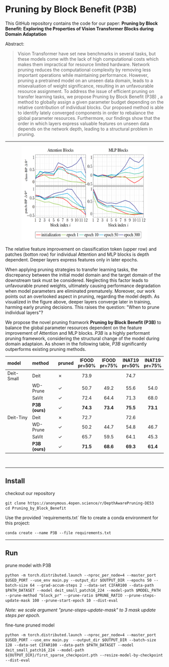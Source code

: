 # Pruning by Block Benefit (P3B)


This GitHub repository contains the code for our paper: **Pruning by Block Benefit: Exploring the Properties of Vision Transformer Blocks during Domain Adaptation**

 Abstract:
>Vision Transformer have set new benchmarks in several tasks, but these models come with the lack of high computational costs which makes them impractical for resource limited hardware. Network pruning reduces the computational complexity by removing less important operations while maintaining performance. However, pruning a pretrained model on an unseen data domain, leads to a misevaluation of weight significance, resulting in an unfavourable resource assignment. To address the issue of efficient pruning on transfer learning tasks, we propose Pruning by Block Benefit (P3B) , a method to globally assign a given parameter budget depending on the relative contribution of individual blocks. Our proposed method is able to identify lately converged components in order to rebalance the global parameter resources. Furthermore, our findings show that the order in which layers express valuable features on unseen data depends on the network depth, leading to a structural problem in pruning.
---


<p align="center">
<img src="fig/BlockPerformance_overTrainingEpochs.png"  width="400" height="300">
</p>
The relative feature improvement on classification token (upper row) and patches (botton row) for individual Attention and MLP blocks is depth dependent.
Deeper layers express features only in later epochs.

When applying pruning strategies to transfer learning tasks, the discrepancy between the initial model domain and the target domain of the downstream task must be considered.
Neglecting this factor leads to unfavourable pruned weights, ultimately causing performance degradation when model parameters are eliminated prematurely.
Moreover, our work points out an overlooked aspect in pruning, regarding the model depth.
As visualized in the figure above, deeper layers converge later in training, harming early pruning decisions.
This raises the question: "When to prune individual layers"?

We propose the novel pruning framwork **Pruning by Block Benefit (P3B)** to balance the global parameter resources dependent on the feature improvement of Attention and MLP blocks.
*P3B* is a highly performant pruning framework, considering the structural change of the model during domain adaptaion.
As shown in the following table, *P3B* significantly outperforms existing pruning methods.




 | model      | method         | pruned  | IFOOD <br> pr=50%   | IFOOD <br> pr=75%   | INAT19 <br> pr=50%  | INAT19 <br> pr=75%  |
 |:-----------|:---------------|:--------|:-------------------:|:-------------------:|:-------------------:|:-------------------:|
 | Deit-Small | Deit           | &cross; | 73.9                                     || 74.7                                     ||
 |            | WD-Prune       | &check; | 50.7                | 49.2                | 55.6                | 54.0                |
 |            | SaVit          | &check; | 72.4                | 64.4                | 71.3                | 68.0                |
 |            | **P3B (ours)** | &check; | **74.3**            | **73.4**            | **75.5**            | **73.1**            |
 | Deit-Tiny  | Deit           | &cross; | 72.7                                     || 72.6                                     ||
 |            | WD-Prune       | &check; | 50.2                | 44.7                | 54.8                | 46.7                |
 |            | SaVit          | &check; | 65.7                | 59.5                | 64.1                | 45.3                |
 |            | **P3B (ours)** | &check; | **71.5**            | **68.6**            | **69.3**            | **61.4**            |

<br>

---

## Install
<checkout repository>
checkout our repository

```
git clone https://anonymous.4open.science/r/DepthAwarePruning-DE53
cd Pruning_by_Block_Benefit
```

<install environment>
Use the provided `requirements.txt` file to create a conda environment for this project: 

```
conda create --name P3B --file requirements.txt
```


---

## Run

prune model with P3B
```
python -m torch.distributed.launch --nproc_per_node=4 --master_port $USED_PORT --use_env main.py --output_dir $OUTPUT_DIR --epochs 50 --batch-size 64 --grad-accum-steps 2 --data-set CIFAR100 --data-path $PATH_DATASET --model deit_small_patch16_224 --model-path $MODEL_PATH --prune-method "block_pr" --prune-ratio $PRUNE_RATIO --prune-steps-update-mask 100 --prune-start-epoch 10 --dist-eval
```
*Note: we scale argument "prune-steps-update-mask" to 3 mask update steps per epoch.*

fine-tune pruned model
```
python -m torch.distributed.launch --nproc_per_node=4 --master_port $USED_PORT --use_env main.py  --output_dir $OUTPUT_DIR --batch-size 128 --data-set CIFAR100 --data-path $PATH_DATASET --model deit_small_patch16_224 --model-path ${OUTPUT_DIR}/first_sparse_checkpoint.pth --resize-model-by-checkpoint --dist-eval
```








